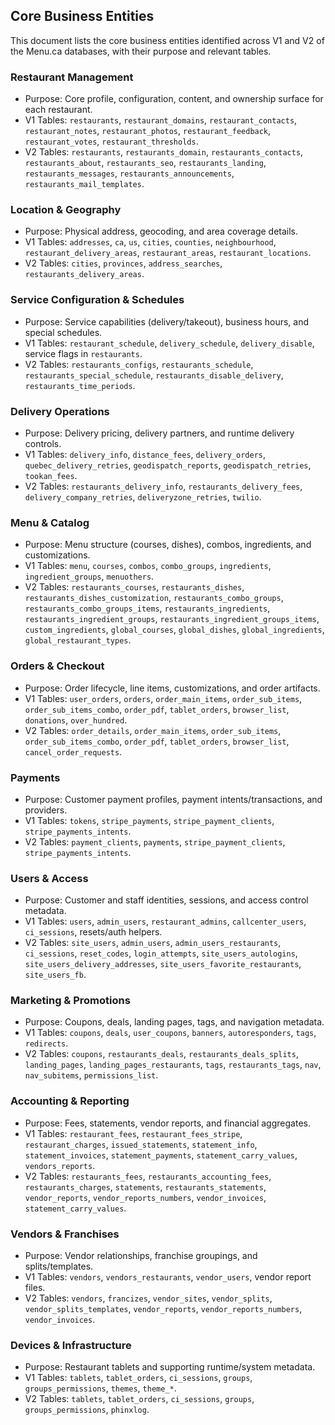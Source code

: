 ## Core Business Entities

This document lists the core business entities identified across V1 and V2 of the Menu.ca databases, with their purpose and relevant tables.

### Restaurant Management
- Purpose: Core profile, configuration, content, and ownership surface for each restaurant.
- V1 Tables: `restaurants`, `restaurant_domains`, `restaurant_contacts`, `restaurant_notes`, `restaurant_photos`, `restaurant_feedback`, `restaurant_votes`, `restaurant_thresholds`.
- V2 Tables: `restaurants`, `restaurants_domain`, `restaurants_contacts`, `restaurants_about`, `restaurants_seo`, `restaurants_landing`, `restaurants_messages`, `restaurants_announcements`, `restaurants_mail_templates`.

### Location & Geography
- Purpose: Physical address, geocoding, and area coverage details.
- V1 Tables: `addresses`, `ca`, `us`, `cities`, `counties`, `neighbourhood`, `restaurant_delivery_areas`, `restaurant_areas`, `restaurant_locations`.
- V2 Tables: `cities`, `provinces`, `address_searches`, `restaurants_delivery_areas`.

### Service Configuration & Schedules
- Purpose: Service capabilities (delivery/takeout), business hours, and special schedules.
- V1 Tables: `restaurant_schedule`, `delivery_schedule`, `delivery_disable`, service flags in `restaurants`.
- V2 Tables: `restaurants_configs`, `restaurants_schedule`, `restaurants_special_schedule`, `restaurants_disable_delivery`, `restaurants_time_periods`.

### Delivery Operations
- Purpose: Delivery pricing, delivery partners, and runtime delivery controls.
- V1 Tables: `delivery_info`, `distance_fees`, `delivery_orders`, `quebec_delivery_retries`, `geodispatch_reports`, `geodispatch_retries`, `tookan_fees`.
- V2 Tables: `restaurants_delivery_info`, `restaurants_delivery_fees`, `delivery_company_retries`, `deliveryzone_retries`, `twilio`.

### Menu & Catalog
- Purpose: Menu structure (courses, dishes), combos, ingredients, and customizations.
- V1 Tables: `menu`, `courses`, `combos`, `combo_groups`, `ingredients`, `ingredient_groups`, `menuothers`.
- V2 Tables: `restaurants_courses`, `restaurants_dishes`, `restaurants_dishes_customization`, `restaurants_combo_groups`, `restaurants_combo_groups_items`, `restaurants_ingredients`, `restaurants_ingredient_groups`, `restaurants_ingredient_groups_items`, `custom_ingredients`, `global_courses`, `global_dishes`, `global_ingredients`, `global_restaurant_types`.

### Orders & Checkout
- Purpose: Order lifecycle, line items, customizations, and order artifacts.
- V1 Tables: `user_orders`, `orders`, `order_main_items`, `order_sub_items`, `order_sub_items_combo`, `order_pdf`, `tablet_orders`, `browser_list`, `donations`, `over_hundred`.
- V2 Tables: `order_details`, `order_main_items`, `order_sub_items`, `order_sub_items_combo`, `order_pdf`, `tablet_orders`, `browser_list`, `cancel_order_requests`.

### Payments
- Purpose: Customer payment profiles, payment intents/transactions, and providers.
- V1 Tables: `tokens`, `stripe_payments`, `stripe_payment_clients`, `stripe_payments_intents`.
- V2 Tables: `payment_clients`, `payments`, `stripe_payment_clients`, `stripe_payments_intents`.

### Users & Access
- Purpose: Customer and staff identities, sessions, and access control metadata.
- V1 Tables: `users`, `admin_users`, `restaurant_admins`, `callcenter_users`, `ci_sessions`, resets/auth helpers.
- V2 Tables: `site_users`, `admin_users`, `admin_users_restaurants`, `ci_sessions`, `reset_codes`, `login_attempts`, `site_users_autologins`, `site_users_delivery_addresses`, `site_users_favorite_restaurants`, `site_users_fb`.

### Marketing & Promotions
- Purpose: Coupons, deals, landing pages, tags, and navigation metadata.
- V1 Tables: `coupons`, `deals`, `user_coupons`, `banners`, `autoresponders`, `tags`, `redirects`.
- V2 Tables: `coupons`, `restaurants_deals`, `restaurants_deals_splits`, `landing_pages`, `landing_pages_restaurants`, `tags`, `restaurants_tags`, `nav`, `nav_subitems`, `permissions_list`.

### Accounting & Reporting
- Purpose: Fees, statements, vendor reports, and financial aggregates.
- V1 Tables: `restaurant_fees`, `restaurant_fees_stripe`, `restaurant_charges`, `issued_statements`, `statement_info`, `statement_invoices`, `statement_payments`, `statement_carry_values`, `vendors_reports`.
- V2 Tables: `restaurants_fees`, `restaurants_accounting_fees`, `restaurants_charges`, `statements`, `restaurants_statements`, `vendor_reports`, `vendor_reports_numbers`, `vendor_invoices`, `statement_carry_values`.

### Vendors & Franchises
- Purpose: Vendor relationships, franchise groupings, and splits/templates.
- V1 Tables: `vendors`, `vendors_restaurants`, `vendor_users`, vendor report files.
- V2 Tables: `vendors`, `francizes`, `vendor_sites`, `vendor_splits`, `vendor_splits_templates`, `vendor_reports`, `vendor_reports_numbers`, `vendor_invoices`.

### Devices & Infrastructure
- Purpose: Restaurant tablets and supporting runtime/system metadata.
- V1 Tables: `tablets`, `tablet_orders`, `ci_sessions`, `groups`, `groups_permissions`, `themes`, `theme_*`.
- V2 Tables: `tablets`, `tablet_orders`, `ci_sessions`, `groups`, `groups_permissions`, `phinxlog`.


